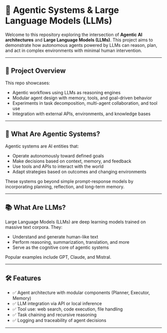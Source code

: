 # 🤖 Agentic Systems & Large Language Models (LLMs)

Welcome to this repository exploring the intersection of **Agentic AI architectures** and **Large Language Models (LLMs)**. This project aims to demonstrate how autonomous agents powered by LLMs can reason, plan, and act in complex environments with minimal human intervention.

---

## 🚀 Project Overview

This repo showcases:
- Agentic workflows using LLMs as reasoning engines
- Modular agent design with memory, tools, and goal-driven behavior
- Experiments in task decomposition, multi-agent collaboration, and tool use
- Integration with external APIs, environments, and knowledge bases

---

## 🧠 What Are Agentic Systems?

Agentic systems are AI entities that:
- Operate autonomously toward defined goals
- Make decisions based on context, memory, and feedback
- Use tools and APIs to interact with the world
- Adapt strategies based on outcomes and changing environments

These systems go beyond simple prompt-response models by incorporating planning, reflection, and long-term memory.

---

## 📚 What Are LLMs?

Large Language Models (LLMs) are deep learning models trained on massive text corpora. They:
- Understand and generate human-like text
- Perform reasoning, summarization, translation, and more
- Serve as the cognitive core of agentic systems

Popular examples include GPT, Claude, and Mistral.

---

## 🛠️ Features

- ✅ Agent architecture with modular components (Planner, Executor, Memory)
- ✅ LLM integration via API or local inference
- ✅ Tool use: web search, code execution, file handling
- ✅ Task chaining and recursive reasoning
- ✅ Logging and traceability of agent decisions

---
